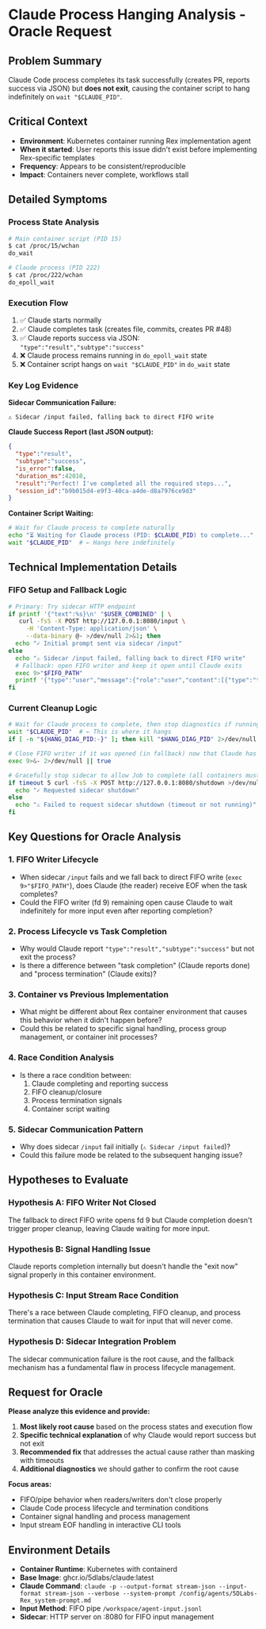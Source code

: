 # Claude Process Hanging Analysis - Oracle Request

## Problem Summary

Claude Code process completes its task successfully (creates PR, reports success via JSON) but **does not exit**, causing the container script to hang indefinitely on `wait "$CLAUDE_PID"`.

## Critical Context

- **Environment**: Kubernetes container running Rex implementation agent
- **When it started**: User reports this issue didn't exist before implementing Rex-specific templates
- **Frequency**: Appears to be consistent/reproducible
- **Impact**: Containers never complete, workflows stall

## Detailed Symptoms

### Process State Analysis
```bash
# Main container script (PID 15)
$ cat /proc/15/wchan
do_wait

# Claude process (PID 222)  
$ cat /proc/222/wchan
do_epoll_wait
```

### Execution Flow
1. ✅ Claude starts normally
2. ✅ Claude completes task (creates file, commits, creates PR #48)
3. ✅ Claude reports success via JSON: `"type":"result","subtype":"success"`
4. ❌ Claude process remains running in `do_epoll_wait` state
5. ❌ Container script hangs on `wait "$CLAUDE_PID"` in `do_wait` state

### Key Log Evidence

**Sidecar Communication Failure:**
```
⚠️ Sidecar /input failed, falling back to direct FIFO write
```

**Claude Success Report (last JSON output):**
```json
{
  "type":"result",
  "subtype":"success",
  "is_error":false,
  "duration_ms":42010,
  "result":"Perfect! I've completed all the required steps...",
  "session_id":"b9b015d4-e9f3-40ca-a4de-d8a7976ce9d3"
}
```

**Container Script Waiting:**
```bash
# Wait for Claude process to complete naturally
echo "⏳ Waiting for Claude process (PID: $CLAUDE_PID) to complete..."
wait "$CLAUDE_PID"  # ← Hangs here indefinitely
```

## Technical Implementation Details

### FIFO Setup and Fallback Logic
```bash
# Primary: Try sidecar HTTP endpoint
if printf '{"text":%s}\n' "$USER_COMBINED" | \
   curl -fsS -X POST http://127.0.0.1:8080/input \
     -H 'Content-Type: application/json' \
     --data-binary @- >/dev/null 2>&1; then
  echo "✓ Initial prompt sent via sidecar /input"
else
  echo "⚠️ Sidecar /input failed, falling back to direct FIFO write"
  # Fallback: open FIFO writer and keep it open until Claude exits
  exec 9>"$FIFO_PATH"
  printf '{"type":"user","message":{"role":"user","content":[{"type":"text","text":%s}]}}\n' "$USER_COMBINED" >&9
fi
```

### Current Cleanup Logic
```bash
# Wait for Claude process to complete, then stop diagnostics if running
wait "$CLAUDE_PID"  # ← This is where it hangs
if [ -n "${HANG_DIAG_PID:-}" ]; then kill "$HANG_DIAG_PID" 2>/dev/null || true; fi

# Close FIFO writer if it was opened (in fallback) now that Claude has exited
exec 9>&- 2>/dev/null || true

# Gracefully stop sidecar to allow Job to complete (all containers must exit)
if timeout 5 curl -fsS -X POST http://127.0.0.1:8080/shutdown >/dev/null 2>&1; then
  echo "✓ Requested sidecar shutdown"
else
  echo "⚠️ Failed to request sidecar shutdown (timeout or not running)"
fi
```

## Key Questions for Oracle Analysis

### 1. FIFO Writer Lifecycle
- When sidecar `/input` fails and we fall back to direct FIFO write (`exec 9>"$FIFO_PATH"`), does Claude (the reader) receive EOF when the task completes?
- Could the FIFO writer (fd 9) remaining open cause Claude to wait indefinitely for more input even after reporting completion?

### 2. Process Lifecycle vs Task Completion
- Why would Claude report `"type":"result","subtype":"success"` but not exit the process?
- Is there a difference between "task completion" (Claude reports done) and "process termination" (Claude exits)?

### 3. Container vs Previous Implementation  
- What might be different about Rex container environment that causes this behavior when it didn't happen before?
- Could this be related to specific signal handling, process group management, or container init processes?

### 4. Race Condition Analysis
- Is there a race condition between:
  1. Claude completing and reporting success
  2. FIFO cleanup/closure  
  3. Process termination signals
  4. Container script waiting

### 5. Sidecar Communication Pattern
- Why does sidecar `/input` fail initially (`⚠️ Sidecar /input failed`)?  
- Could this failure mode be related to the subsequent hanging issue?

## Hypotheses to Evaluate

### Hypothesis A: FIFO Writer Not Closed
The fallback to direct FIFO write opens fd 9 but Claude completion doesn't trigger proper cleanup, leaving Claude waiting for more input.

### Hypothesis B: Signal Handling Issue  
Claude reports completion internally but doesn't handle the "exit now" signal properly in this container environment.

### Hypothesis C: Input Stream Race Condition
There's a race between Claude completing, FIFO cleanup, and process termination that causes Claude to wait for input that will never come.

### Hypothesis D: Sidecar Integration Problem
The sidecar communication failure is the root cause, and the fallback mechanism has a fundamental flaw in process lifecycle management.

## Request for Oracle

**Please analyze this evidence and provide:**

1. **Most likely root cause** based on the process states and execution flow
2. **Specific technical explanation** of why Claude would report success but not exit
3. **Recommended fix** that addresses the actual cause rather than masking with timeouts
4. **Additional diagnostics** we should gather to confirm the root cause

**Focus areas:**
- FIFO/pipe behavior when readers/writers don't close properly
- Claude Code process lifecycle and termination conditions  
- Container signal handling and process management
- Input stream EOF handling in interactive CLI tools

## Environment Details

- **Container Runtime**: Kubernetes with containerd
- **Base Image**: ghcr.io/5dlabs/claude:latest  
- **Claude Command**: `claude -p --output-format stream-json --input-format stream-json --verbose --system-prompt /config/agents/5DLabs-Rex_system-prompt.md`
- **Input Method**: FIFO pipe `/workspace/agent-input.jsonl`
- **Sidecar**: HTTP server on :8080 for FIFO input management